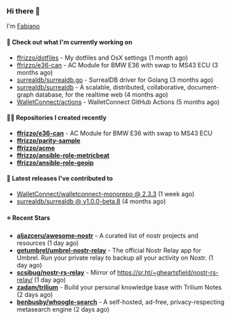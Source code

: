 ### Hi there 👋

I'm [Fabiano](https://ffrizzo.com)

#### 👷 Check out what I'm currently working on


- [ffrizzo/dotfiles](https://github.com/ffrizzo/dotfiles) - My dotfiles and OsX settings (1 month ago)
- [ffrizzo/e36-can](https://github.com/ffrizzo/e36-can) - AC Module for BMW E36 with swap to MS43 ECU (3 months ago)
- [surrealdb/surrealdb.go](https://github.com/surrealdb/surrealdb.go) - SurrealDB driver for Golang (3 months ago)
- [surrealdb/surrealdb](https://github.com/surrealdb/surrealdb) - A scalable, distributed, collaborative, document-graph database, for the realtime web (4 months ago)
- [WalletConnect/actions](https://github.com/WalletConnect/actions) - WalletConnect GitHub Actions (5 months ago)

#### 👨‍💻 Repositories I created recently
- **[ffrizzo/e36-can](https://github.com/ffrizzo/e36-can)** - AC Module for BMW E36 with swap to MS43 ECU
- **[ffrizzo/parity-sample](https://github.com/ffrizzo/parity-sample)**
- **[ffrizzo/acme](https://github.com/ffrizzo/acme)**
- **[ffrizzo/ansible-role-metricbeat](https://github.com/ffrizzo/ansible-role-metricbeat)**
- **[ffrizzo/ansible-role-geoip](https://github.com/ffrizzo/ansible-role-geoip)**

#### 🚀 Latest releases I've contributed to


- [WalletConnect/walletconnect-monorepo @ 2.3.3](https://github.com/WalletConnect/walletconnect-monorepo/releases/tag/2.3.3) (1 week ago)
- [surrealdb/surrealdb @ v1.0.0-beta.8](https://github.com/surrealdb/surrealdb/releases/tag/v1.0.0-beta.8) (4 months ago)

#### ⭐ Recent Stars


- **[aljazceru/awesome-nostr](https://github.com/aljazceru/awesome-nostr)** - A curated list of nostr projects and resources   (1 day ago)
- **[getumbrel/umbrel-nostr-relay](https://github.com/getumbrel/umbrel-nostr-relay)** - The official Nostr Relay app for Umbrel. Run your private relay to backup all your activity on Nostr. (1 day ago)
- **[scsibug/nostr-rs-relay](https://github.com/scsibug/nostr-rs-relay)** - Mirror of https://sr.ht/~gheartsfield/nostr-rs-relay/ (1 day ago)
- **[zadam/trilium](https://github.com/zadam/trilium)** - Build your personal knowledge base with Trilium Notes (2 days ago)
- **[benbusby/whoogle-search](https://github.com/benbusby/whoogle-search)** - A self-hosted, ad-free, privacy-respecting metasearch engine (2 days ago)

